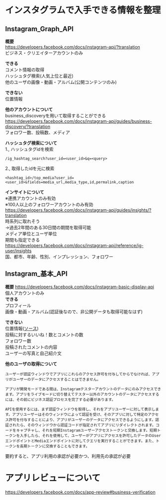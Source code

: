 # インスタグラムで入手できる情報を整理

## Instagram_Graph_API  
**概要**  
https://developers.facebook.com/docs/instagram-api/?translation  
ビジネス・クリエイターアカウントのみ  

**できる**  
コメント情報の取得  
ハッシュタグ検索(人気上位と最近)  
他のユーザの画像・動画・アルバム(公開コンテンツのみ)  

**できない**  
位置情報

**他のアカウントについて**  
business_discoveryを用いて取得することができる  
https://developers.facebook.com/docs/instagram-api/guides/business-discovery/?translation  
フォロワー数、投稿数、メディア

**ハッシュタグ検索について**  
1., ハッシュタグidを検索  
```
/ig_hashtag_search?user_id=<user_id>&q=<query>
```
2., 取得したidを元に検索  

```
<hashtag_id>/top_media?user_id=<user_id>&fields=media_url,media_type,id,permalink,caption
```

**インサイトについて**  
※連携アカウントのみ有効  
※100人以上のフォロワーアカウントのみ有効  
https://developers.facebook.com/docs/instagram-api/guides/insights/?translation  
時系列に取れそう  
→過去2年間のある30日間の期間を取得可能  
メディア単位とユーザ単位  
期間も指定できる  
https://developers.facebook.com/docs/instagram-api/reference/ig-user/insights  
国、都市、年齢、性別、インプレッション、フォロワー  

## Instagram_基本_API  
**概要**
https://developers.facebook.com/docs/instagram-basic-display-api  
個人アカウントのみ  
**できる**  
プロフィール  
画像・動画・アルバム(認証後なので、非公開データも取得可能なはず)  

**できない**  
位置情報([ソース](https://www.instagram.com/developer/changelog/))  
投稿に対するいいね！数とコメントの数  
フォロワー数  
投稿されたコメントの内容  
ユーザーの写真と自己紹介文  

**他のユーザの取得について**
```
ユーザーが認証ウィンドウでアプリにこれらのアクセス許可を付与してからでなければ、アプリがユーザーのデータにアクセスすることはできません。

アプリが開発モードである間は、Instagramテスターアカウントのデータにのみアクセスできます。アプリをライブモードに切り替えてテスター以外のアカウントのデータにアクセスするには、その前にビジネス認証プロセスを完了する必要があります。

APIを使用するには、まず認証ウィンドウを取得し、それをアプリユーザーに対して表示します。アプリユーザーはそのウィンドウによって認証を受け、そのアプリに対して特定のアクセス許可を付与することにより、アプリがユーザーのデータにアクセスできるようにします。認証されたら、そのウィンドウから認証コードが指定されてアプリにリダイレクトされます。コードをキャプチャし、それを短期Instagramユーザーアクセストークンと交換します。短期トークンを入手したら、それを使用して、ユーザーがアプリにアクセスを許可したデータのUserエンドポイントとMediaエンドポイントに対してクエリを実行することができます。また、トークンを長期トークンに交換することもできます。
```
要約すると、アプリ利用の承認が必要かつ、利用先の承認が必要  


# アプリレビューについて
https://developers.facebook.com/docs/app-review#business-verification
